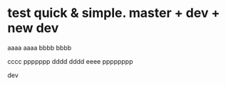 # test quick & simple. master + dev + new dev
aaaa  aaaa
bbbb bbbb


cccc    ppppppp
dddd    dddd
eeee    pppppppp


dev